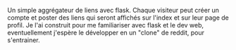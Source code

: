 Un simple aggrégateur de liens avec flask. Chaque visiteur peut créer un compte et poster des liens qui seront affichés sur l'index et sur leur page de profil. Je l'ai construit pour me familiariser avec flask et le dev web, eventuellement j'espère le développer en un "clone" de reddit, pour s'entrainer.
